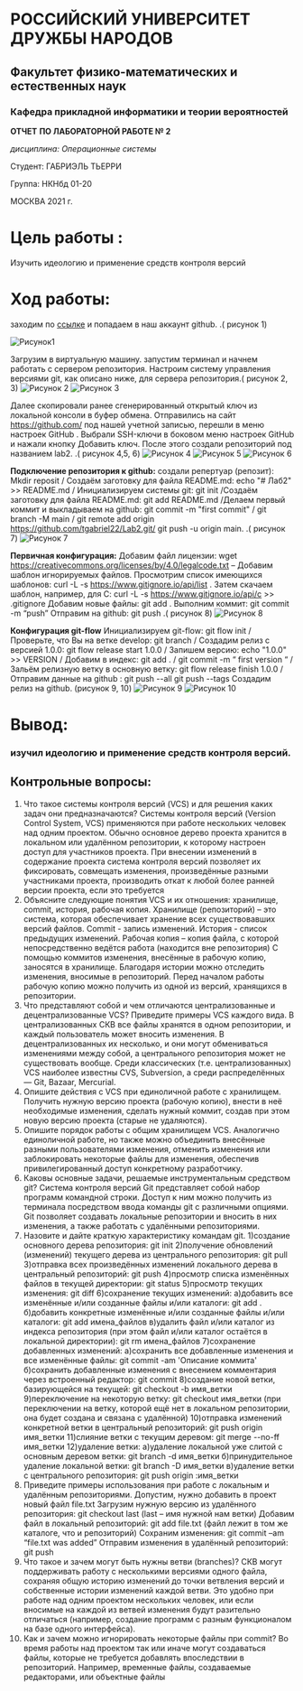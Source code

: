 # РОССИЙСКИЙ УНИВЕРСИТЕТ ДРУЖБЫ НАРОДОВ
## Факультет физико-математических и естественных наук
### Кафедра прикладной информатики и теории вероятностей

**ОТЧЕТ**
 **ПО ЛАБОРАТОРНОЙ РАБОТЕ № 2**
 
 *дисциплина:        Операционные системы*

 Студент:     ГАБРИЭЛЬ ТЬЕРРИ

 Группа: НКНбд 01-20

 МОСКВА 2021 г.

 # Цель работы :
 Изучить идеологию и применение средств контроля версий
 # Ход работы:  
 заходим по [ссылке](https://github.com/) и попадаем в наш аккаунт github. .( рисунок 1)

![](https://raw.githubusercontent.com/tgabriel22/Lab2/main/Images/%D0%A0%D0%B8%D1%81%D1%83%D0%BD%D0%BE%D0%BA1.png "Рисунок1")

Загрузим в виртуальную машину. запустим терминал и начнем работать с сервером репозитория. Настроим систему управления версиями git, как описано ниже, для сервера репозитория.( рисунок 2, 3)
![](https://raw.githubusercontent.com/tgabriel22/Lab2/main/Images/%D0%A0%D0%B8%D1%81%D1%83%D0%BD%D0%BE%D0%BA2.png "Рисунок 2")
![](https://raw.githubusercontent.com/tgabriel22/Lab2/main/Images/%D0%A0%D0%B8%D1%81%D1%83%D0%BD%D0%BE%D0%BA3.png "Рисунок 3")

Далее скопировали ранее сгенерированный открытый ключ из локальной консоли  в буфер обмена. Отправились на сайт https://github.com/ под нашей учетной записью, перешли в меню настроек GitHub . Выбрали SSH-ключи в боковом меню настроек GitHub и нажали кнопку Добавить ключ. После этого создали репозиторий под названием lab2. .( рисунок 4,5, 6)
![](https://raw.githubusercontent.com/tgabriel22/Lab2/main/Images/%D0%A0%D0%B8%D1%81%D1%83%D0%BD%D0%BE%D0%BA4.png "Рисунок 4")
![](https://raw.githubusercontent.com/tgabriel22/Lab2/main/Images/%D0%A0%D0%B8%D1%81%D1%83%D0%BD%D0%BE%D0%BA5.png "Рисунок 5")
![](https://raw.githubusercontent.com/tgabriel22/Lab2/main/Images/%D0%A0%D0%B8%D1%81%D1%83%D0%BD%D0%BE%D0%BA6.png "Рисунок 6")

**Подключение репозитория к github:**   создали репертуар (репозит): Mkdir reposit  / Создаём заготовку для файла README.md:  echo "# Лаб2" >> README.md /  Инициализируем системы git: git init  /Создаём заготовку для файла README.md:  git add README.md  /Делаем первый коммит и выкладываем на github: git commit -m "first commit" / git branch -M main / git remote add origin  https://github.com/tgabriel22/Lab2.git/  git push -u origin main. .( рисунок 7)
![](https://raw.githubusercontent.com/tgabriel22/Lab2/main/Images/%D0%A0%D0%B8%D1%81%D1%83%D0%BD%D0%BE%D0%BA7.png "Рисунок 7")

**Первичная конфигурация:**          Добавим файл лицензии: wget https://creativecommons.org/licenses/by/4.0/legalcode.txt  – Добавим шаблон игнорируемых файлов. Просмотрим список имеющихся шаблонов: curl -L -s https://www.gitignore.io/api/list . Затем скачаем шаблон, например, для C: curl -L -s https://www.gitignore.io/api/c >> .gitignore Добавим новые файлы: git add .    Выполним коммит: git commit -m “push”           Отправим на github: git push .( рисунок 8)
![](https://raw.githubusercontent.com/tgabriel22/Lab2/main/Images/%D0%A0%D0%B8%D1%81%D1%83%D0%BD%D0%BE%D0%BA8.png "Рисунок 8")

**Конфигурация git-flow**   Инициализируем git-flow: git flow init   / Проверьте, что Вы на ветке develop: git branch  / Создадим релиз с версией 1.0.0: git flow release start 1.0.0  / Запишем версию: echo "1.0.0" >> VERSION / Добавим в индекс: git add . /  git commit -m “ first version “ / Зальём релизную ветку в основную ветку: git flow release finish 1.0.0  / Отправим данные на github :  git push --all git push --tags Создадим релиз на github. (рисунок 9, 10)
![](https://raw.githubusercontent.com/tgabriel22/Lab2/main/Images/%D0%A0%D0%B8%D1%81%D1%83%D0%BD%D0%BE%D0%BA9.png "Рисунок 9")
![](https://raw.githubusercontent.com/tgabriel22/Lab2/main/Images/%D0%A0%D0%B8%D1%81%D1%83%D0%BD%D0%BE%D0%BA10.png "Рисунок 10")


# Вывод: 
### изучил идеологию и применение средств контроля версий.




## Контрольные вопросы:
1. Что такое системы контроля версий (VCS) и для решения каких задач они предназначаются? 
Системы контроля версий (Version Control System, VCS) применяются при работе нескольких человек над одним проектом. Обычно основное дерево проекта хранится в локальном или удалённом репозитории, к которому настроен доступ для участников проекта. При внесении изменений в содержание проекта система контроля версий позволяет их фиксировать, совмещать изменения, произведённые разными участниками проекта, производить откат к любой более ранней версии проекта, если это требуется
2. Объясните следующие понятия VCS и их отношения: хранилище, commit, история, рабочая копия. 
Хранилище (репозиторий) – это система, которая обеспечивает хранение всех существовавших версий файлов.
Commit - запись изменений.
История - список предыдущих изменений.
Рабочая копия – копия файла, с которой непосредственно ведётся работа (находится вне репозитория)
С помощью коммитов изменения, внесённые в рабочую копию, заносятся в хранилище. Благодаря истории можно отследить изменения, вносимые в репозиторий. Перед началом работы рабочую копию можно получить из одной из версий, хранящихся в репозитории. 
3. Что представляют собой и чем отличаются централизованные и децентрализованные VCS? Приведите примеры VCS каждого вида. 
В централизованных СКВ все файлы хранятся в одном репозитории, и каждый пользователь может вносить изменения. В децентрализованных их несколько, и они могут обмениваться изменениями между собой, а центрального репозитория может не существовать вообще.
Среди классических (т.е. централизованных) VCS наиболее известны CVS, Subversion, а среди распределённых — Git, Bazaar, Mercurial.
4. Опишите действия с VCS при единоличной работе с хранилищем. 
Получить нужную версию проекта (рабочую копию), внести в неё необходимые изменения, сделать нужный коммит, создав при этом новую версию проекта (старые не удаляются). 
5. Опишите порядок работы с общим хранилищем VCS. 
Аналогично единоличной работе, но также можно объединить внесённые разными пользователями изменения, отменить изменения или заблокировать некоторые файлы для изменения, обеспечив привилегированный доступ конкретному разработчику.
6. Каковы основные задачи, решаемые инструментальным средством git? 
Система контроля версий Git представляет собой набор программ командной строки. Доступ к ним можно получить из терминала посредством ввода команды git с различными опциями.
Git позволяет создавать локальные репозитории и вносить в них изменения, а также работать с удалёнными репозиториями.
7. Назовите и дайте краткую характеристику командам git. 
1)создание основного дерева репозитория: git init 
2)получение обновлений (изменений) текущего дерева из центрального репозитория: git pull 
3)отправка всех произведённых изменений локального дерева в центральный репозиторий: git push 
4)просмотр списка изменённых файлов в текущей директории: git status
5)просмотр текущих изменения: git diff 
6)сохранение текущих изменений: 
а)добавить все изменённые и/или созданные файлы и/или каталоги: git add . 
б)добавить конкретные изменённые и/или созданные файлы и/или каталоги: git add имена_файлов 
в)удалить файл и/или каталог из индекса репозитория (при этом файл и/или каталог остаётся в локальной директории): git rm имена_файлов 
7)сохранение добавленных изменений: 
а)сохранить все добавленные изменения и все изменённые файлы: git commit -am 'Описание коммита' 
б)сохранить добавленные изменения с внесением комментария через встроенный редактор: git commit 
8)создание новой ветки, базирующейся на текущей: git checkout -b имя_ветки 
9)переключение на некоторую ветку: git checkout имя_ветки (при переключении на ветку, которой ещё нет в локальном репозитории, она будет создана и связана с удалённой)
10)отправка изменений конкретной ветки в центральный репозиторий: git push origin имя_ветки 
11)слияние ветки с текущим деревом: git merge --no-ff имя_ветки 
12)удаление ветки: 
а)удаление локальной уже слитой с основным деревом ветки: git branch -d имя_ветки 
б)принудительное удаление локальной ветки: git branch -D имя_ветки 
в)удаление ветки с центрального репозитория: git push origin :имя_ветки
8. Приведите примеры использования при работе с локальным и удалённым репозиториями. 
Допустим, нужно добавить в проект новый файл file.txt
Загрузим нужную версию из удалённого репозитория: git checkout last (last – имя нужной нам ветки)
Добавим файл в локальный репозиторий: git add file.txt (файл лежит в том же каталоге, что и репозиторий)
Сохраним изменения: git commit –am “file.txt was added”
Отправим изменения в удалённый репозиторий: git push
9. Что такое и зачем могут быть нужны ветви (branches)? 
СКВ могут поддерживать работу с несколькими версиями одного файла, сохраняя общую историю изменений до точки ветвления версий и собственные истории изменений каждой ветви. Это удобно при работе над одним проектом нескольких человек, или если вносимые на каждой из ветвей изменения будут разительно отличаться (например, создание программ с разным функционалом на базе одного интерфейса).
10. Как и зачем можно игнорировать некоторые файлы при commit?
Во время работы над проектом так или иначе могут создаваться файлы, которые не требуется добавлять впоследствии в репозиторий. Например, временные файлы, создаваемые редакторами, или объектные файлы